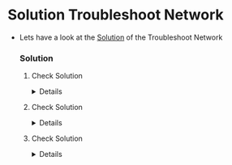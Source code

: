 # Solution Troubleshoot Network

  - Lets have a look at the [Solution](https://kodekloud.com/courses/539883/lectures/23732519) of the Troubleshoot Network

    ### Solution

    1. Check Solution

       <details>

        ```
         The pods are in a pending state? Does the cluster have a Network Addon installed?
		 Install Weave using:
		 kubectl apply -f "https://cloud.weave.works/k8s/net?k8s-version=$(kubectl version | base64 | tr -d '\n')"
        ```
        </details>

    2. Check Solution

       <details>

        ```
         The kube-proxy pods are not running. As a result the rules needed to allow connectivity to the services have not been created.

         1. Check the logs of the kube-proxy pods
         kubectl -n kube-system logs <name_of_the_kube_proxy_pod>

         2. The configuration file "/var/lib/kube-proxy/configuration.conf" is not valid. The configuration path does not match the data in the ConfigMap.
         kubectl -n kube-system describe configmap kube-proxy shows that the file name used is "config.conf" which is mounted in the kube-proxy daemonset pods at the path /var/lib/kube-proxy/config.conf

         3. However in the DaemonSet for kube-proxy, the command used to start the kube-proxy pod makes use of the path /var/lib/kube-proxy/configuration.conf.

          Correct this path to /var/lib/kube-proxy/config.conf as per the ConfigMap and recreate the kube-proxy pods.

          This should get the kube-proxy pods back in a running state.
        ```
       </details>

    3. Check Solution

       <details>

        ```
         The kube-dns service is not working as expected. The first thing to check is if the service has a valid endpoint? Does it point to the kube-dns/core-dns?

         Run: kubectl -n kube-system get ep kube-dns

         If there are no endpoints for the service, inspect the service and make sure it uses the correct selectors and ports.

         Run: kubectl -n kube-system describe svc kube-dns

         Note that the selector used is: k8s-app=core-dns

         If you compare this with the label set on the coredns deployment and its pods, you will see that the selector should be k8s-app=kube-dns

         Modify the kube-dns service and update the selector to k8s-app=kube-dns
         (Easiest way is to use the kubectl edit command)
        ```
       </details>
